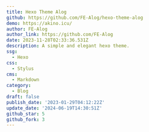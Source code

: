 ```yaml
---
title: Hexo Theme Alog
github: https://github.com/FE-Alog/hexo-theme-alog
demo: https://akino.icu/
author: FE-Alog
author_link: https://github.com/FE-Alog
date: 2023-11-28T02:33:36.531Z
description: A simple and elegant hexo theme.
ssg:
  - Hexo
css:
  - Stylus
cms:
  - Markdown
category:
  - Blog
draft: false
publish_date: '2023-01-29T04:12:22Z'
update_date: '2024-06-19T14:30:51Z'
github_star: 5
github_fork: 3
---
```

